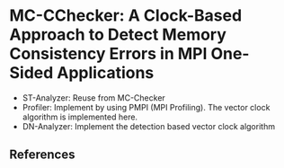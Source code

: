 # MC-CChecker: A Clock-Based Approach to Detect Memory Consistency Errors in MPI One-Sided Applications
- ST-Analyzer: Reuse from MC-Checker
- Profiler: Implement by using PMPI (MPI Profiling). The vector clock algorithm is implemented here.
- DN-Analyzer: Implement the detection based vector clock algorithm
## References
